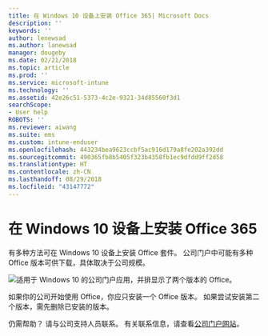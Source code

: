 ```yaml
---
title: 在 Windows 10 设备上安装 Office 365| Microsoft Docs
description: ''
keywords: ''
author: lenewsad
ms.author: lanewsad
manager: dougeby
ms.date: 02/21/2018
ms.topic: article
ms.prod: ''
ms.service: microsoft-intune
ms.technology: ''
ms.assetid: 42e26c51-5373-4c2e-9321-34d85560f3d1
searchScope:
- User help
ROBOTS: ''
ms.reviewer: aiwang
ms.suite: ems
ms.custom: intune-enduser
ms.openlocfilehash: 443234bea9623ccbf5ac916d179a8fe202a392dd
ms.sourcegitcommit: 490365fb8b5405f323b4358fb1ec9dfdd9ff2d58
ms.translationtype: HT
ms.contentlocale: zh-CN
ms.lasthandoff: 08/29/2018
ms.locfileid: "43147772"
---
```

# <a name="installing-office-365-on-your-windows-10-device"></a>在 Windows 10 设备上安装 Office 365

有多种方法可在 Windows 10 设备上安装 Office 套件。 公司门户中可能有多种 Office 版本可供下载，具体取决于公司规模。

![适用于 Windows 10 的公司门户应用，并排显示了两个版本的 Office。](./media/multiple-office-installs-cp-win10.png)

如果你的公司开始使用 Office，你应只安装一个 Office 版本。 如果尝试安装第二个版本，需先删除已安装的版本。

仍需帮助？ 请与公司支持人员联系。 有关联系信息，请查看[公司门户网站](https://go.microsoft.com/fwlink/?linkid=2010980)。
